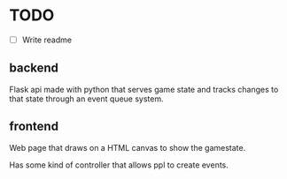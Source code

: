 # TODO
  - [ ] Write readme

## backend
Flask api made with python that serves game state and tracks changes to that state through an event queue system.

## frontend 
Web page that draws on a HTML canvas to show the gamestate.

Has some kind of controller that allows ppl to create events.